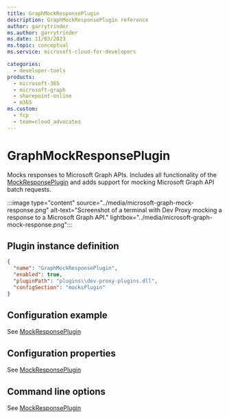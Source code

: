 ```yaml
---
title: GraphMockResponsePlugin
description: GraphMockResponsePlugin reference
author: garrytrinder
ms.author: garrytrinder
ms.date: 11/03/2023
ms.topic: conceptual
ms.service: microsoft-cloud-for-developers

categories:
  - developer-tools
products:
  - microsoft-365
  - microsoft-graph
  - sharepoint-online
  - m365
ms.custom:
  - fcp
  - team=cloud_advocates
---
```


# GraphMockResponsePlugin

Mocks responses to Microsoft Graph APIs. Includes all functionality of the [MockResponsePlugin](./MockResponsePlugin.md) and adds support for mocking Microsoft Graph API batch requests.

:::image type="content" source="../media/microsoft-graph-mock-response.png" alt-text="Screenshot of a terminal with Dev Proxy mocking a response to a Microsoft Graph API." lightbox="../media/microsoft-graph-mock-response.png":::

## Plugin instance definition

```json
{
  "name": "GraphMockResponsePlugin",
  "enabled": true,
  "pluginPath": "plugins\\dev-proxy-plugins.dll",
  "configSection": "mocksPlugin"
}
```

## Configuration example

See [MockResponsePlugin](./MockResponsePlugin.md)

## Configuration properties

See [MockResponsePlugin](./MockResponsePlugin.md)

## Command line options

See [MockResponsePlugin](./MockResponsePlugin.md)

